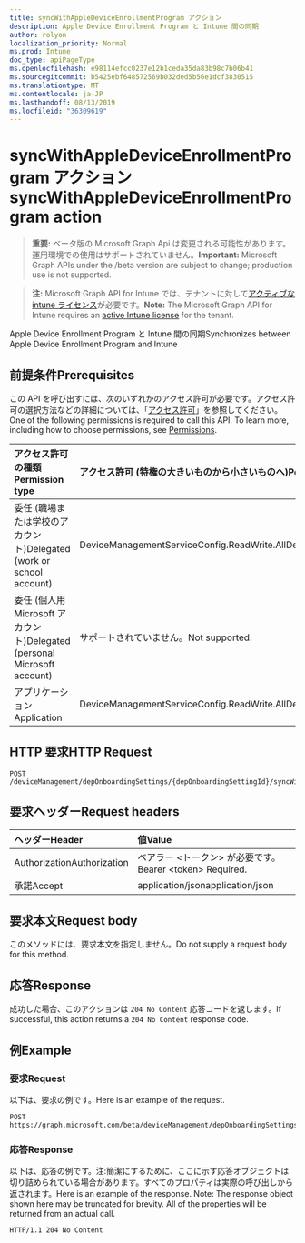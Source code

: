 ```yaml
---
title: syncWithAppleDeviceEnrollmentProgram アクション
description: Apple Device Enrollment Program と Intune 間の同期
author: rolyon
localization_priority: Normal
ms.prod: Intune
doc_type: apiPageType
ms.openlocfilehash: e98114efcc0237e12b1ceda35da83b98c7b06b41
ms.sourcegitcommit: b5425ebf648572569b032ded5b56e1dcf3830515
ms.translationtype: MT
ms.contentlocale: ja-JP
ms.lasthandoff: 08/13/2019
ms.locfileid: "36309619"
---
```

# <a name="syncwithappledeviceenrollmentprogram-action"></a><span data-ttu-id="599d9-103">syncWithAppleDeviceEnrollmentProgram アクション</span><span class="sxs-lookup"><span data-stu-id="599d9-103">syncWithAppleDeviceEnrollmentProgram action</span></span>

> <span data-ttu-id="599d9-104">**重要:** ベータ版の Microsoft Graph Api は変更される可能性があります。運用環境での使用はサポートされていません。</span><span class="sxs-lookup"><span data-stu-id="599d9-104">**Important:** Microsoft Graph APIs under the /beta version are subject to change; production use is not supported.</span></span>

> <span data-ttu-id="599d9-105">**注:** Microsoft Graph API for Intune では、テナントに対して[アクティブな intune ライセンス](https://go.microsoft.com/fwlink/?linkid=839381)が必要です。</span><span class="sxs-lookup"><span data-stu-id="599d9-105">**Note:** The Microsoft Graph API for Intune requires an [active Intune license](https://go.microsoft.com/fwlink/?linkid=839381) for the tenant.</span></span>

<span data-ttu-id="599d9-106">Apple Device Enrollment Program と Intune 間の同期</span><span class="sxs-lookup"><span data-stu-id="599d9-106">Synchronizes between Apple Device Enrollment Program and Intune</span></span>

## <a name="prerequisites"></a><span data-ttu-id="599d9-107">前提条件</span><span class="sxs-lookup"><span data-stu-id="599d9-107">Prerequisites</span></span>
<span data-ttu-id="599d9-p101">この API を呼び出すには、次のいずれかのアクセス許可が必要です。アクセス許可の選択方法などの詳細については、「[アクセス許可](/graph/permissions-reference)」を参照してください。</span><span class="sxs-lookup"><span data-stu-id="599d9-p101">One of the following permissions is required to call this API. To learn more, including how to choose permissions, see [Permissions](/graph/permissions-reference).</span></span>

|<span data-ttu-id="599d9-110">アクセス許可の種類</span><span class="sxs-lookup"><span data-stu-id="599d9-110">Permission type</span></span>|<span data-ttu-id="599d9-111">アクセス許可 (特権の大きいものから小さいものへ)</span><span class="sxs-lookup"><span data-stu-id="599d9-111">Permissions (from most to least privileged)</span></span>|
|:---|:---|
|<span data-ttu-id="599d9-112">委任 (職場または学校のアカウント)</span><span class="sxs-lookup"><span data-stu-id="599d9-112">Delegated (work or school account)</span></span>|<span data-ttu-id="599d9-113">DeviceManagementServiceConfig.ReadWrite.All</span><span class="sxs-lookup"><span data-stu-id="599d9-113">DeviceManagementServiceConfig.ReadWrite.All</span></span>|
|<span data-ttu-id="599d9-114">委任 (個人用 Microsoft アカウント)</span><span class="sxs-lookup"><span data-stu-id="599d9-114">Delegated (personal Microsoft account)</span></span>|<span data-ttu-id="599d9-115">サポートされていません。</span><span class="sxs-lookup"><span data-stu-id="599d9-115">Not supported.</span></span>|
|<span data-ttu-id="599d9-116">アプリケーション</span><span class="sxs-lookup"><span data-stu-id="599d9-116">Application</span></span>|<span data-ttu-id="599d9-117">DeviceManagementServiceConfig.ReadWrite.All</span><span class="sxs-lookup"><span data-stu-id="599d9-117">DeviceManagementServiceConfig.ReadWrite.All</span></span>|

## <a name="http-request"></a><span data-ttu-id="599d9-118">HTTP 要求</span><span class="sxs-lookup"><span data-stu-id="599d9-118">HTTP Request</span></span>
<!-- {
  "blockType": "ignored"
}
-->
``` http
POST /deviceManagement/depOnboardingSettings/{depOnboardingSettingId}/syncWithAppleDeviceEnrollmentProgram
```

## <a name="request-headers"></a><span data-ttu-id="599d9-119">要求ヘッダー</span><span class="sxs-lookup"><span data-stu-id="599d9-119">Request headers</span></span>
|<span data-ttu-id="599d9-120">ヘッダー</span><span class="sxs-lookup"><span data-stu-id="599d9-120">Header</span></span>|<span data-ttu-id="599d9-121">値</span><span class="sxs-lookup"><span data-stu-id="599d9-121">Value</span></span>|
|:---|:---|
|<span data-ttu-id="599d9-122">Authorization</span><span class="sxs-lookup"><span data-stu-id="599d9-122">Authorization</span></span>|<span data-ttu-id="599d9-123">ベアラー &lt;トークン&gt; が必要です。</span><span class="sxs-lookup"><span data-stu-id="599d9-123">Bearer &lt;token&gt; Required.</span></span>|
|<span data-ttu-id="599d9-124">承諾</span><span class="sxs-lookup"><span data-stu-id="599d9-124">Accept</span></span>|<span data-ttu-id="599d9-125">application/json</span><span class="sxs-lookup"><span data-stu-id="599d9-125">application/json</span></span>|

## <a name="request-body"></a><span data-ttu-id="599d9-126">要求本文</span><span class="sxs-lookup"><span data-stu-id="599d9-126">Request body</span></span>
<span data-ttu-id="599d9-127">このメソッドには、要求本文を指定しません。</span><span class="sxs-lookup"><span data-stu-id="599d9-127">Do not supply a request body for this method.</span></span>

## <a name="response"></a><span data-ttu-id="599d9-128">応答</span><span class="sxs-lookup"><span data-stu-id="599d9-128">Response</span></span>
<span data-ttu-id="599d9-129">成功した場合、このアクションは `204 No Content` 応答コードを返します。</span><span class="sxs-lookup"><span data-stu-id="599d9-129">If successful, this action returns a `204 No Content` response code.</span></span>

## <a name="example"></a><span data-ttu-id="599d9-130">例</span><span class="sxs-lookup"><span data-stu-id="599d9-130">Example</span></span>

### <a name="request"></a><span data-ttu-id="599d9-131">要求</span><span class="sxs-lookup"><span data-stu-id="599d9-131">Request</span></span>
<span data-ttu-id="599d9-132">以下は、要求の例です。</span><span class="sxs-lookup"><span data-stu-id="599d9-132">Here is an example of the request.</span></span>
``` http
POST https://graph.microsoft.com/beta/deviceManagement/depOnboardingSettings/{depOnboardingSettingId}/syncWithAppleDeviceEnrollmentProgram
```

### <a name="response"></a><span data-ttu-id="599d9-133">応答</span><span class="sxs-lookup"><span data-stu-id="599d9-133">Response</span></span>
<span data-ttu-id="599d9-p102">以下は、応答の例です。注:簡潔にするために、ここに示す応答オブジェクトは切り詰められている場合があります。すべてのプロパティは実際の呼び出しから返されます。</span><span class="sxs-lookup"><span data-stu-id="599d9-p102">Here is an example of the response. Note: The response object shown here may be truncated for brevity. All of the properties will be returned from an actual call.</span></span>
``` http
HTTP/1.1 204 No Content
```







